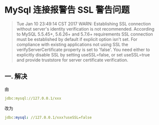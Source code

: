 # MySql 连接报警告 SSL 警告问题

> Tue Jan 10 23:49:14 CST 2017 WARN: Establishing SSL connection without server's identity verification is not recommended. According to MySQL 5.5.45+, 5.6.26+ and 5.7.6+ requirements SSL connection must be established by default if explicit option isn't set. For compliance with existing applications not using SSL the verifyServerCertificate property is set to 'false'. You need either to explicitly disable SSL by setting useSSL=false, or set useSSL=true and provide truststore for server certificate verification.

## 一. 解决
由
```yml
jdbc:mysql://127.0.0.1/xxx
```
改为
```yml
jdbc:mysql: //127.0.0.1/xxx?useSSL=false
```


<comment/>
